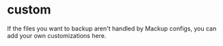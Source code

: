 # custom

If the files you want to backup aren't handled by Mackup configs, you can add
your own customizations here.
